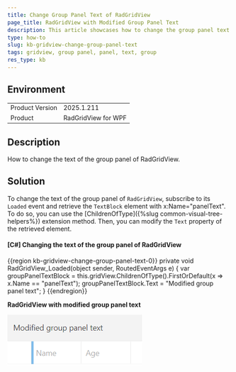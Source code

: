 ```yaml
---
title: Change Group Panel Text of RadGridView
page_title: RadGridView with Modified Group Panel Text
description: This article showcases how to change the group panel text of RadGridView.
type: how-to
slug: kb-gridview-change-group-panel-text
tags: gridview, group panel, panel, text, group
res_type: kb
---
```


## Environment
<table>
	<tbody>
		<tr>
			<td>Product Version</td>
			<td>2025.1.211</td>
		</tr>
		<tr>
			<td>Product</td>
			<td>RadGridView for WPF</td>
		</tr>
	</tbody>
</table>

## Description

How to change the text of the group panel of RadGridView.

## Solution

To change the text of the group panel of `RadGridView`, subscribe to its `Loaded` event and retrieve the `TextBlock` element with x:Name="panelText". To do so, you can use the [ChildrenOfType]({%slug common-visual-tree-helpers%}) extension method. Then, you can modify the `Text` property of the retrieved element.

#### __[C#] Changing the text of the group panel of RadGridView__
{{region kb-gridview-change-group-panel-text-0}}
    private void RadGridView_Loaded(object sender, RoutedEventArgs e)
    {
        var groupPanelTextBlock = this.gridView.ChildrenOfType<TextBlock>().FirstOrDefault(x => x.Name == "panelText");
        groupPanelTextBlock.Text = "Modified group panel text";
    }
{{endregion}}

__RadGridView with modified group panel text__

![RadGridView with modified group panel text](images/kb-gridview-change-group-panel-text-0.png)